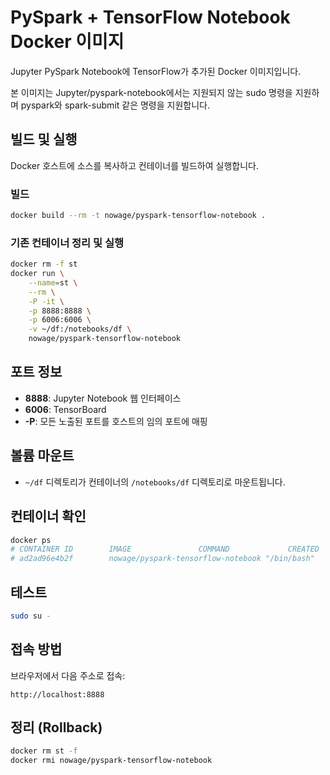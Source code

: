 # PySpark + TensorFlow Notebook Docker 이미지
Jupyter PySpark Notebook에 TensorFlow가 추가된 Docker 이미지입니다.

본 이미지는 Jupyter/pyspark-notebook에서는 지원되지 않는 sudo 명령을 지원하며 pyspark와 spark-submit 같은 명령을 지원합니다.

## 빌드 및 실행

Docker 호스트에 소스를 복사하고 컨테이너를 빌드하여 실행합니다.

### 빌드
```bash
docker build --rm -t nowage/pyspark-tensorflow-notebook .
```

### 기존 컨테이너 정리 및 실행
```bash
docker rm -f st
docker run \
    --name=st \
    --rm \
    -P -it \
    -p 8888:8888 \
    -p 6006:6006 \
    -v ~/df:/notebooks/df \
    nowage/pyspark-tensorflow-notebook
```

## 포트 정보
- **8888**: Jupyter Notebook 웹 인터페이스
- **6006**: TensorBoard
- **-P**: 모든 노출된 포트를 호스트의 임의 포트에 매핑

## 볼륨 마운트
- `~/df` 디렉토리가 컨테이너의 `/notebooks/df` 디렉토리로 마운트됩니다.

## 컨테이너 확인
```bash
docker ps
# CONTAINER ID        IMAGE               COMMAND             CREATED             STATUS              PORTS               NAMES
# ad2ad96e4b2f        nowage/pyspark-tensorflow-notebook "/bin/bash"         7 seconds ago       Up 6 seconds                            st
```

## 테스트
```bash
sudo su -
```

## 접속 방법
브라우저에서 다음 주소로 접속:
```
http://localhost:8888
```

## 정리 (Rollback)
```bash
docker rm st -f
docker rmi nowage/pyspark-tensorflow-notebook
```
